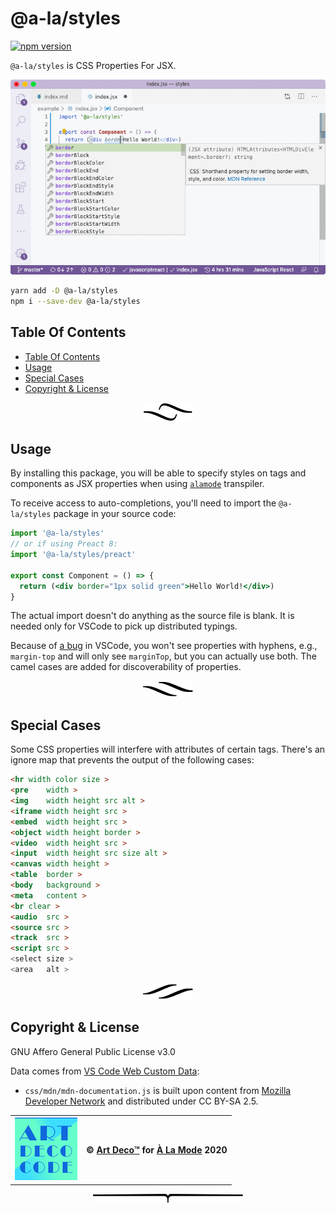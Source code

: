 # @a-la/styles

[![npm version](https://badge.fury.io/js/%40a-la%2Fstyles.svg)](https://www.npmjs.com/package/@a-la/styles)

`@a-la/styles` is CSS Properties For JSX.

<p align="center">
  <img src="./doc/styles.gif" alt="CSS styles JSX autocompletions">
</p>

```sh
yarn add -D @a-la/styles
npm i --save-dev @a-la/styles
```

## Table Of Contents

- [Table Of Contents](#table-of-contents)
- [Usage](#usage)
- [Special Cases](#special-cases)
- [Copyright & License](#copyright--license)

<p align="center"><a href="#table-of-contents">
  <img src="/.documentary/section-breaks/0.svg?sanitize=true">
</a></p>

## Usage

By installing this package, you will be able to specify styles on tags and components as JSX properties when using [`alamode`](https://github.com/a-la/alamode) transpiler.

To receive access to auto-completions, you'll need to import the `@a-la/styles` package in your source code:

```jsx
import '@a-la/styles'
// or if using Preact 8:
import '@a-la/styles/preact'

export const Component = () => {
  return (<div border="1px solid green">Hello World!</div>)
}
```

The actual import doesn't do anything as the source file is blank. It is needed only for VSCode to pick up distributed typings.

Because of [a bug](https://github.com/microsoft/TypeScript/issues/28905) in VSCode, you won't see properties with hyphens, e.g., `margin-top` and will only see `marginTop`, but you can actually use both. The camel cases are added for discoverability of properties.

<p align="center"><a href="#table-of-contents">
  <img src="/.documentary/section-breaks/1.svg?sanitize=true">
</a></p>

## Special Cases

Some CSS properties will interfere with attributes of certain tags. There's an ignore map that prevents the output of the following cases:

```html
<hr	width color size >
<pre	width >
<img	width height src alt >
<iframe	width height src >
<embed	width height src >
<object	width height border >
<video	width height src >
<input	width height src size alt >
<canvas	width height >
<table	border >
<body	background >
<meta	content >
<br	clear >
<audio	src >
<source	src >
<track	src >
<script	src >
<select	size >
<area	alt >
```

<p align="center"><a href="#table-of-contents">
  <img src="/.documentary/section-breaks/2.svg?sanitize=true">
</a></p>

## Copyright & License

GNU Affero General Public License v3.0

Data comes from [VS Code Web Custom Data](https://www.npmjs.com/package/vscode-web-custom-data):

- `css/mdn/mdn-documentation.js` is built upon content from [Mozilla Developer Network](https://developer.mozilla.org/en-US/docs/Web) and distributed under CC BY-SA 2.5.

<table>
  <tr>
    <th>
      <a href="https://www.artd.eco">
        <img width="100" src="https://raw.githubusercontent.com/wrote/wrote/master/images/artdeco.png"
          alt="Art Deco">
      </a>
    </th>
    <th>© <a href="https://www.artd.eco">Art Deco™</a> for <a href="https://alamode.cc">À La Mode</a> 2020</th>
  </tr>
</table>

<p align="center"><a href="#table-of-contents">
  <img src="/.documentary/section-breaks/-1.svg?sanitize=true">
</a></p>